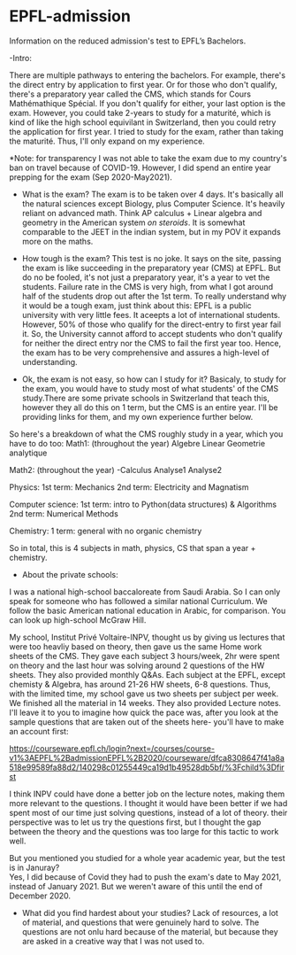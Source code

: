# EPFL-admission

Information on the reduced admission's test to EPFL’s Bachelors. 

-Intro: 

There are multiple pathways to entering the bachelors. For example, there's the direct entry by application to first year. Or for those who don't qualify, there's a preparatory year called the CMS, which stands for Cours Mathémathique Spécial. If you don't qualify for either, your last option is the exam. However, you could take 2-years to study for a maturité, which is kind of like the high school equivilant in Switzerland, then you could retry the application for first year. I tried to study for the exam, rather than taking the maturité. Thus, I'll only expand on my experience.

*Note: for transparency I was not able to take the exam due to my country's ban on travel because of COVID-19. However, I did spend an entire year prepping for the exam (Sep 2020-May2021).

- What is the exam? 
The exam is to be taken over 4 days. It's basically all the natural sciences except Biology, plus Computer Science. It's heavily reliant on advanced math. Think AP calculus + Linear algebra and geometry in the American system *on steroids*. It is somewhat comparable to the JEET in the indian system, but in my POV it expands more on the maths.

- How tough is the exam? 
This test is no joke. It says on the site, passing the exam is like succeeding in the preparatory year (CMS) at EPFL. But do no be fooled, it's not just a preparatory year, it's a year to vet the students. Failure rate in the CMS is very high, from what I got around half of the students drop out after the 1st term. To really understand why it would be a tough exam, just think about this: EPFL is a public university with very little fees. It aceepts a lot of international students. However, 50% of those who qualify for the direct-entry to first year fail it. So, the University cannot afford to accept students who don't qualify for neither the direct entry nor the CMS to fail the first year too. Hence, the exam has to be very comprehensive and assures a high-level of understanding. 

- Ok, the exam is not easy, so how can I study for it?
Basicaly, to study for the exam, you would have to study most of what students' of the CMS study.There are some private schools in Switzerland that teach this, however they all do this on 1 term, but the CMS is an entire year. I'll be providing links for them, and my own experience further below.

So here's a breakdown of what the CMS roughly study in a year, which you have to do too:
Math1: (throughout the year)
Algebre Linear
Geometrie analytique

Math2: (throughout the year) -Calculus
Analyse1 
Analyse2

Physics: 
1st term: Mechanics
2nd term: Electricity and Magnatism

Computer science:
1st term: intro to Python(data structures) & Algorithms
2nd term: Numerical Methods

Chemistry: 
1 term: general with no organic chemistry

So in total, this is 4 subjects in math, physics, CS that span a year + chemistry.

- About the private schools: 

I was a national high-school baccaloreate from Saudi Arabia. So I can only speak for someone who has followed a similar national Curriculum. We follow the basic American national education in Arabic, for comparison. You can look up high-school McGraw Hill.

 My school, Institut Privé Voltaire-INPV, thought us by giving us lectures that were too heavliy based on theory, then gave us the same Home work sheets of the CMS. They gave each subject 3 hours/week, 2hr were spent on theory and the last hour was solving around 2 questions of the HW sheets. They also provided monthly Q&As. Each subject at the EPFL, except chemisty & Algebra, has around 21-26 HW sheets, 6-8 questions. Thus, with the limited time, my school gave us two sheets per subject per week. We finished all the material in 14 weeks. They also provided Lecture notes. I'll leave it to you to imagine how quick the pace was, after you look at the sample questions that are taken out of the sheets here- you'll have to make an account first:
 
https://courseware.epfl.ch/login?next=/courses/course-v1%3AEPFL%2BadmissionEPFL%2B2020/courseware/dfca8308647f41a8a518e99589fa88d2/140298c01255449ca19d1b49528db5bf/%3Fchild%3Dfirst

I think INPV could have done a better job on the lecture notes, making them more relevant to the questions. I thought it would have been better if we had spent most of our time just solving questions, instead of a lot of theory. their perspective was to let us try the questions first, but I thought the gap between the theory and the questions was too large for this tactic to work well.

But you mentioned you studied for a whole year academic year, but the test is in Januray?  
Yes, I did because of Covid they had to push the exam's date to May 2021, instead of January 2021. But we weren't aware of this until the end of December 2020.



- What did you find hardest about your studies? 
Lack of resources, a lot of material, and questions that were genuinely hard to solve. The questions are not onlu hard because of the material, but because they are asked in a creative way that I was not used to.




